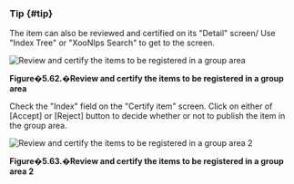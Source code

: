 ### Tip {#tip}

The item can also be reviewed and certified on its &quot;Detail&quot; screen/ Use &quot;Index Tree&quot; or &quot;XooNIps Search&quot; to get to the screen.

![Review and certify the items to be registered in a group area](images\xoonips-operate57.png)

**Figure�5.62.�Review and certify the items to be registered in a group area**

Check the &quot;Index&quot; field on the &quot;Certify item&quot; screen. Click on either of [Accept] or [Reject] button to decide whether or not to publish the item in the group area.

![Review and certify the items to be registered in a group area 2](images\xoonips-operate58.png)

**Figure�5.63.�Review and certify the items to be registered in a group area 2**